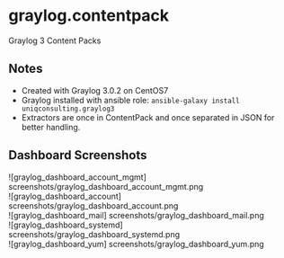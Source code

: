 # graylog.contentpack
Graylog 3 Content Packs

## Notes
* Created with Graylog 3.0.2 on CentOS7
* Graylog installed with ansible role: 
```ansible-galaxy install uniqconsulting.graylog3```
* Extractors are once in ContentPack and once separated in JSON for better handling.

## Dashboard Screenshots
![graylog_dashboard_account_mgmt] screenshots/graylog_dashboard_account_mgmt.png    
![graylog_dashboard_account] screenshots/graylog_dashboard_account.png    
![graylog_dashboard_mail] screenshots/graylog_dashboard_mail.png   
![graylog_dashboard_systemd] screenshots/graylog_dashboard_systemd.png   
![graylog_dashboard_yum] screenshots/graylog_dashboard_yum.png   


